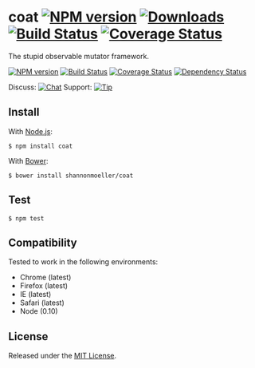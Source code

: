 # coat [![NPM version][npm-img]][npm-url] [![Downloads][downloads-img]][npm-url] [![Build Status][travis-img]][travis-url] [![Coverage Status][coveralls-img]][coveralls-url]

The stupid observable mutator framework.

[![NPM version](https://badge.fury.io/js/coat.png)](http://badge.fury.io/js/coat)
[![Build Status](https://travis-ci.org/shannonmoeller/coat.png?branch=master)](https://travis-ci.org/shannonmoeller/coat)
[![Coverage Status](https://coveralls.io/repos/shannonmoeler/coat/badge.png?branch=master)](https://coveralls.io/r/shannonmoeller/coat?branch=master)
[![Dependency Status](https://david-dm.org/shannonmoeller/coat.png?theme=shields.io)](https://david-dm.org/shannonmoeller/coat)

Discuss: [![Chat][gitter-img]][gitter-url]
Support: [![Tip][gittip-img]][gittip-url]

## Install

With [Node.js](http://nodejs.org):

    $ npm install coat

With [Bower](http://bower.io):

    $ bower install shannonmoeller/coat

## Test

    $ npm test

## Compatibility

Tested to work in the following environments:

- Chrome (latest)
- Firefox (latest)
- IE (latest)
- Safari (latest)
- Node (0.10)

## License

Released under the [MIT License](http://www.opensource.org/licenses/mit-license.php).

[coveralls-img]: http://img.shields.io/coveralls/shannonmoeller/coat/master.svg?style=flat
[coveralls-url]: https://coveralls.io/r/shannonmoeller/coat
[downloads-img]: http://img.shields.io/npm/dm/coat.svg?style=flat
[gitter-img]:    http://img.shields.io/badge/gitter-shannonmoeller/coat-blue.svg?style=flat
[gitter-url]:    https://gitter.im/shannonmoeller/coat
[gittip-img]:    http://img.shields.io/shannonmoeller/coat.svg?style=flat
[gittip-url]:    https://www.gittip.com/shannonmoeller
[npm-img]:       http://img.shields.io/npm/v/coat.svg?style=flat
[npm-url]:       https://npmjs.org/package/coat
[travis-img]:    http://img.shields.io/travis/shannonmoeller/coat.svg?style=flat
[travis-url]:    https://travis-ci.org/shannonmoeller/coat
[waffle-img]:    https://badge.waffle.io/shannonmoeller/coat.png?label=ready&title=Ready
[waffle-url]:    http://waffle.io/shannonmoeller/coat

[lodash]:     http://lodash.com/
[mout]:       http://moutjs.com/
[shims]:      https://github.com/es-shims/
[underscore]: http://underscorejs.org/
